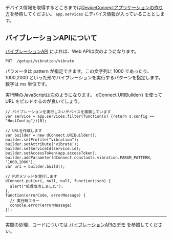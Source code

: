 デバイス情報を取得するところまでは[DeviceConnectアプリケーションの作り方](/javascript/basic/)を参照してください。 `app.services` にデバイス情報が入っていることとします。

## バイブレーションAPIについて

[バイブレーションAPI](/webapi/vibration/) によれば、Web APIは次のようになります。

```
PUT  /gotapi/vibration/vibrate
```

パラメータは pattern が指定できます。この文字列に 1000 であったり、 1000,2000 といった形でバイブレーションを実行するパターンを指定します。数字は ms 単位です。

実行時のJavaScriptは次のようになります。 dConnect.URIBuilder() を使って URL をビルドするのが良いでしょう。

```
// バイブレーションを実行したいデバイスを検索しています
var service = app.services.filter(function(s) {return s.config == "HostConfig"})[0];

// URLを作成します
var builder = new dConnect.URIBuilder();
builder.setProfile("vibration");
builder.setAttribute('vibrate');
builder.setServiceId(service.id);
builder.setAccessToken(app.accessToken);
builder.addParameter(dConnect.constants.vibration.PARAM_PATTERN, "1000,2000");
var uri = builder.build();

// PUTメソッドを実行します
dConnect.put(uri, null, null, function(json) {
  alert("処理成功しました");
},
function(errorCode, errorMessage) {
  // 実行時エラー
  console.error(errorMessage)
});
```

----

実際の処理、コードについては [バイブレーションAPIのデモ](/javascript/examples/vibration/) を参照してください。

